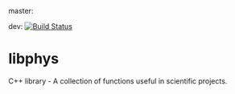 master:

dev:
[![Build Status](https://travis-ci.com/temken/libphys.svg?branch=dev)](https://travis-ci.com/temken/libphys)

# libphys
C++ library - A collection of functions useful in scientific projects.
